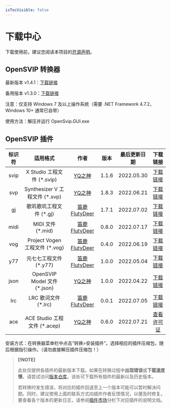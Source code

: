 ```yaml
---
isTocVisible: false
---
```


# 下载中心

下载使用前，建议您阅读本项目的[开源声明](license.md)。



## OpenSVIP 转换器

最新版本 v1.4.1：[下载链接](https://openvpi-1307911855.cos.ap-beijing.myqcloud.com/converter/opensvip_converter_1.4.1.zip)

备用版本 v1.3.0：[下载链接](https://openvpi-1307911855.cos.ap-beijing.myqcloud.com/converter/opensvip_converter_1.3.0.zip)

注意：仅支持 Windows 7 及以上操作系统（需要 .NET Framework 4.7.2，Windows 10+ 通常已自带）

使用方法：解压并运行 OpenSvip.GUI.exe



## OpenSVIP 插件

| 标识符 |            适用格式            |                         作者                          | 版本  | 最后更新日期 |                           下载链接                           |
| :----: | :----------------------------: | :---------------------------------------------------: | :---: | :----------: | :----------------------------------------------------------: |
|  svip  |   X Studio 工程文件 (*.svip)   |    [YQ之神](https://space.bilibili.com/102844209)     | 1.1.6 |  2022.05.30  | [下载链接](https://openvpi-1307911855.cos.ap-beijing.myqcloud.com/plugins/svip/opensvip_plugin_binsvip_1.1.6.zip) |
|  svp   | Synthesizer V 工程文件 (*.svp) |    [YQ之神](https://space.bilibili.com/102844209)     | 1.8.3 |  2022.06.21  | [下载链接](https://openvpi-1307911855.cos.ap-beijing.myqcloud.com/plugins/svp/opensvip_plugin_synthv_1.8.3.zip) |
|   gj   |    歌叽歌叽工程文件 (*.gj)     | [笛鹿FlutyDeer](https://space.bilibili.com/386270936) | 1.7.1 |  2022.07.02  | [下载链接](https://openvpi-1307911855.cos.ap-beijing.myqcloud.com/plugins/gj/opensvip_plugin_gjgj_1.7.1.zip) |
|  midi  |       MIDI 文件 (*.mid)        | [笛鹿FlutyDeer](https://space.bilibili.com/386270936) | 0.8.0 |  2022.07.17  | [下载链接](https://openvpi-1307911855.cos.ap-beijing.myqcloud.com/plugins/midi/opensvip_plugin_midi_0.8.0.zip) |
|  vog   | Project Vogen 工程文件 (*.vog) | [笛鹿FlutyDeer](https://space.bilibili.com/386270936) | 0.4.0 |  2022.06.19  | [下载链接](https://openvpi-1307911855.cos.ap-beijing.myqcloud.com/plugins/vog/opensvip_plugin_vogen_0.4.0.zip) |
|  y77   |     元七七工程文件 (*.y77)     | [笛鹿FlutyDeer](https://space.bilibili.com/386270936) | 1.0.0 |  2022.05.04  | [下载链接](https://openvpi-1307911855.cos.ap-beijing.myqcloud.com/plugins/y77/opensvip_plugin_y77_1.0.0.zip) |
|  json  |  OpenSVIP Model 文件 (*.json)  |    [YQ之神](https://space.bilibili.com/102844209)     | 1.0.0 |  2022.04.22  | [下载链接](https://openvpi-1307911855.cos.ap-beijing.myqcloud.com/plugins/json/opensvip_plugin_jsonsvip_1.0.0.zip) |
|  lrc   |      LRC 歌词文件 (*.lrc)      | [笛鹿FlutyDeer](https://space.bilibili.com/386270936) | 0.0.1 |  2022.07.05  | [下载链接](https://openvpi-1307911855.cos.ap-beijing.myqcloud.com/plugins/lrc/opensvip_plugin_lrc_0.0.1.zip) |
|  ace   |  ACE Studio 工程文件 (*.acep)  |    [YQ之神](https://space.bilibili.com/102844209)     | 0.6.0 |  2022.07.21  |            [查看许可证](market/plugin-ace.md)             |

安装方式：在转换器菜单栏中点击“转换>安装插件”，选择相应的插件压缩包，随后根据指引操作。（请勿直接解压插件压缩包！）

> **[!NOTE]**
>
> 此处仅提供各插件的最新版本下载。如果在转换过程中**出现错误**或**下载速度慢**，请尝试访问[版本仓库](https://share.weiyun.com/yMDgO6sz)，该处可下载所有插件的最新以及历史版本。
>
> 若转换时发生错误，将对应的插件回退至上一个版本可能可以暂时解决问题。同时，建议使用上面的联系方式向插件作者反馈情况，以便及时修复。要查看各个版本的更新日志，请参阅[插件市场](market/summary.md)分栏下对应插件的说明文档。

